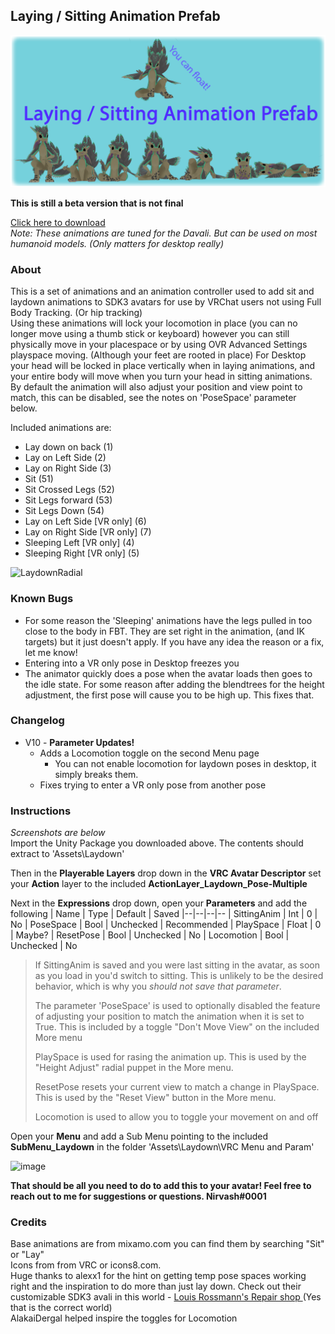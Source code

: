 ## **Laying / Sitting Animation Prefab**
![image](https://github.com/Dervali-git/VRC-Tips/raw/main/Resources/Screenshots/LaySitBannerS.png)

**This is still a beta version that is not final**

[Click here to download](https://github.com/Dervali-git/VRC-Tips/releases/download/LaySit10/Laydown.Animation-Action-v10.-.Multi.-.Nirvash.unitypackage)  
_Note: These animations are tuned for the Davali. But can be used on most humanoid models. (Only matters for desktop really)_

### About
This is a set of animations and an animation controller used to add sit and laydown animations to SDK3 avatars for use by VRChat users not using Full Body Tracking. (Or hip tracking)     
Using these animations will lock your locomotion in place (you can no longer move using a thumb stick or keyboard) however you can still physically move in your placespace or by using OVR Advanced Settings playspace moving. (Although your feet are rooted in place)  For Desktop your head will be locked in place vertically when in laying animations, and your entire body will move when you turn your head in sitting animations.      
By default the animation will also adjust your position and view point to match, this can be disabled, see the notes on 'PoseSpace' parameter below.   

Included animations are:  
 - Lay down on back (1)
 - Lay on Left Side (2) 
 - Lay on Right Side (3)
 - Sit (51)
 - Sit Crossed Legs (52)
 - Sit Legs forward (53)
 - Sit Legs Down (54)
 - Lay on Left Side [VR only] (6) 
 - Lay on Right Side [VR only] (7) 
 - Sleeping Left [VR only] (4) 
 - Sleeping Right [VR only] (5) 
     
  ![LaydownRadial](https://user-images.githubusercontent.com/68404726/120073653-e799b080-c05e-11eb-8cb7-ba2844c6c150.png)

### Known Bugs
  * For some reason the 'Sleeping' animations have the legs pulled in too close to the body in FBT. They are set right in the animation, (and IK targets) but it just doesn't apply. If you have any idea the reason or a fix, let me know!    
  * Entering into a VR only pose in Desktop freezes you
  * The animator quickly does a pose when the avatar loads then goes to the idle state. For some reason after adding the blendtrees for the height adjustment, the first pose will cause you to be high up. This fixes that. 
  
### Changelog
  * V10 - **Parameter Updates!** 
    * Adds a Locomotion toggle on the second Menu page
	  * You can not enable locomotion for laydown poses in desktop, it simply breaks them.
    * Fixes trying to enter a VR only pose from another pose

   


### Instructions  
*Screenshots are below*  
Import the Unity Package you downloaded above. The contents should extract to 'Assets\Laydown'   

Then in the **Playerable Layers** drop down in the **VRC Avatar Descriptor** set your **Action** layer to the included **ActionLayer_Laydown_Pose-Multiple**   
     
Next in the **Expressions**  drop down, open your **Parameters** and add the following
| Name | Type | Default | Saved
|--|--|--|--
| SittingAnim | Int | 0 | No
| PoseSpace | Bool | Unchecked | Recommended
| PlaySpace | Float | 0 | Maybe?
| ResetPose | Bool | Unchecked | No
| Locomotion |  Bool | Unchecked | No

>If SittingAnim is saved and you were last sitting in the avatar, as soon as you load in you'd switch to sitting. This is unlikely to be the desired behavior, which is why you _should not save that parameter_.   
>  
> The parameter 'PoseSpace' is used to optionally disabled the feature of adjusting your position to match the animation when it is set to True. This is included by a toggle "Don't Move View" on the included More menu 
>
>PlaySpace is used for rasing the animation up. This is used by the "Height Adjust" radial puppet in the More menu.
>
>ResetPose resets your current view to match a change in PlaySpace. This is used by the "Reset View" button in the More menu.
>
>Locomotion is used to allow you to toggle your movement on and off
  
Open your **Menu** and add a Sub Menu pointing to the included **SubMenu_Laydown** in the folder 'Assets\Laydown\VRC Menu and Param'  

![image](https://user-images.githubusercontent.com/68404726/116765891-454dc500-a9ed-11eb-92ec-f3d5e92ee35a.png)

**That should be all you need to do to add this to your avatar! Feel free to reach out to me for suggestions or questions. Nirvash#0001**     



### Credits
Base animations are from mixamo.com you can find them by searching "Sit" or "Lay"     
Icons from from VRC or icons8.com.   
Huge thanks to alexx1 for the hint on getting temp pose spaces working right and the inspiration to do more than just lay down. Check out their customizable SDK3 avali in this world - [Louis Rossmann's Repair shop ](https://vrchat.com/home/world/wrld_d9c8c442-f69f-4b14-bf76-b9369853f702) (Yes that is the correct world)   
AlakaiDergal helped inspire the toggles for Locomotion




